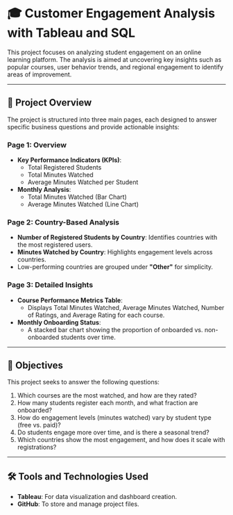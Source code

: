 # 🎓 Customer Engagement Analysis with Tableau and SQL

This project focuses on analyzing student engagement on an online learning platform. The analysis is aimed at uncovering key insights such as popular courses, user behavior trends, and regional engagement to identify areas of improvement.

---

## 📌 Project Overview

The project is structured into three main pages, each designed to answer specific business questions and provide actionable insights:

### **Page 1: Overview**
- **Key Performance Indicators (KPIs)**:
  - Total Registered Students
  - Total Minutes Watched
  - Average Minutes Watched per Student
- **Monthly Analysis**:
  - Total Minutes Watched (Bar Chart)
  - Average Minutes Watched (Line Chart)

### **Page 2: Country-Based Analysis**
- **Number of Registered Students by Country**: Identifies countries with the most registered users.
- **Minutes Watched by Country**: Highlights engagement levels across countries.
- Low-performing countries are grouped under **"Other"** for simplicity.

### **Page 3: Detailed Insights**
- **Course Performance Metrics Table**:
  - Displays Total Minutes Watched, Average Minutes Watched, Number of Ratings, and Average Rating for each course.
- **Monthly Onboarding Status**:
  - A stacked bar chart showing the proportion of onboarded vs. non-onboarded students over time.

---

## 🎯 Objectives

This project seeks to answer the following questions:
1. Which courses are the most watched, and how are they rated?
2. How many students register each month, and what fraction are onboarded?
3. How do engagement levels (minutes watched) vary by student type (free vs. paid)?
4. Do students engage more over time, and is there a seasonal trend?
5. Which countries show the most engagement, and how does it scale with registrations?

---

## 🛠️ Tools and Technologies Used

- **Tableau**: For data visualization and dashboard creation.
- **GitHub**: To store and manage project files.

